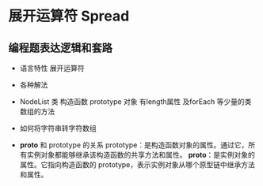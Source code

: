 # 展开运算符 Spread
## 编程题表达逻辑和套路

- 语言特性
   展开运算符

- 各种解法
- NodeList 类 构造函数 prototype 对象
  有length属性  及forEach 等少量的类数组的方法

- 如何将字符串转字符数组

- __proto__ 和 prototype 的关系
    prototype：是构造函数对象的属性。通过它，所有实例对象都能够继承该构造函数的共享方法和属性。
   __proto__：是实例对象的属性。它指向构造函数的 prototype，表示实例对象从哪个原型链中继承方法和属性。